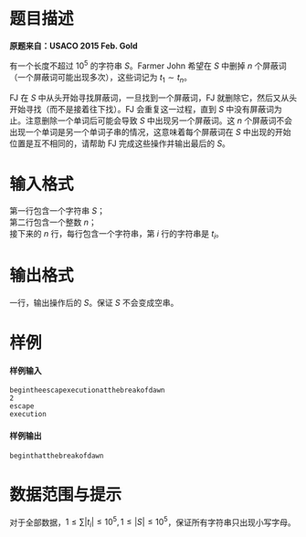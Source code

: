 
# 题目描述

**原题来自：USACO 2015 Feb. Gold**

有一个长度不超过 $10^5$ 的字符串 $S$。Farmer John 希望在 $S$ 中删掉 $n$ 个屏蔽词（一个屏蔽词可能出现多次），这些词记为 $t_1\sim t_n$。

FJ 在 $S$ 中从头开始寻找屏蔽词，一旦找到一个屏蔽词，FJ 就删除它，然后又从头开始寻找（而不是接着往下找）。FJ 会重复这一过程，直到 $S$ 中没有屏蔽词为止。注意删除一个单词后可能会导致 $S$ 中出现另一个屏蔽词。这 $n$ 个屏蔽词不会出现一个单词是另一个单词子串的情况，这意味着每个屏蔽词在 $S$ 中出现的开始位置是互不相同的，请帮助 FJ 完成这些操作并输出最后的 $S$。

# 输入格式

第一行包含一个字符串 $S$；  
第二行包含一个整数 $n$；  
接下来的 $n$ 行，每行包含一个字符串，第 $i$ 行的字符串是 $t_i$。

# 输出格式

一行，输出操作后的 $S$。保证 $S$ 不会变成空串。

# 样例

#### 样例输入
```plain
begintheescapexecutionatthebreakofdawn
2
escape
execution
```

#### 样例输出
```plain
beginthatthebreakofdawn
```

# 数据范围与提示

对于全部数据，$1\le \sum |t_i|\le 10^5,1\le |S|\le 10^5$，保证所有字符串只出现小写字母。

